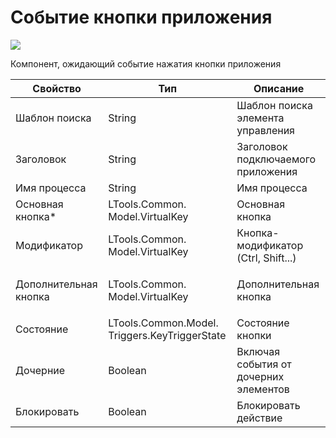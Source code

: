 # Событие кнопки приложения

![](../../../resources/basic/desktop/events/image-(165).png)



Компонент, ожидающий событие нажатия кнопки приложения

| Свойство                            | Тип                                           | Описание                              |
| ----------------------------------- | --------------------------------------------- | ------------------------------------- |
| Шаблон поиска                       | String                                        | Шаблон поиска элемента управления     |
| Заголовок                           | String                                        | Заголовок подключаемого приложения    |
| Имя процесса                        | String                                        | Имя процесса                          |
| Основная кнопка\*                   | LTools.Common. Model.VirtualKey               | Основная кнопка                       |
| Модификатор                         | LTools.Common. Model.VirtualKey               | Кнопка-модификатор (Ctrl, Shift...)   |
| <p></p><p>Дополнительная кнопка</p> | LTools.Common. Model.VirtualKey               | Дополнительная кнопка                 |
| Состояние                           | LTools.Common.Model. Triggers.KeyTriggerState | Состояние кнопки                      |
| Дочерние                            | Boolean                                       | Включая события от дочерних элементов |
| Блокировать                         | Boolean                                       | Блокировать действие                  |

